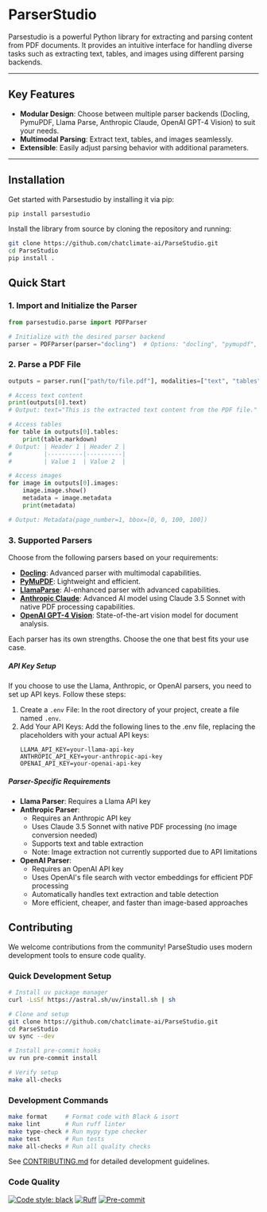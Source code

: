 # ParserStudio

Parsestudio is a powerful Python library for extracting and parsing content from PDF documents. It provides an intuitive interface for handling diverse tasks such as extracting text, tables, and images using different parsing backends.

---

## Key Features

- **Modular Design**: Choose between multiple parser backends (Docling, PymuPDF, Llama Parse, Anthropic Claude, OpenAI GPT-4 Vision) to suit your needs.
- **Multimodal Parsing**: Extract text, tables, and images seamlessly.
- **Extensible**: Easily adjust parsing behavior with additional parameters.

---

## Installation

Get started with Parsestudio by installing it via pip:

```bash
pip install parsestudio
```

Install the library from source by cloning the repository and running:

```bash
git clone https://github.com/chatclimate-ai/ParseStudio.git
cd ParseStudio
pip install .
```

## Quick Start


### 1. Import and Initialize the Parser

```python
from parsestudio.parse import PDFParser

# Initialize with the desired parser backend
parser = PDFParser(parser="docling")  # Options: "docling", "pymupdf", "llama", "anthropic", "openai"

```

### 2. Parse a PDF File

```python
outputs = parser.run(["path/to/file.pdf"], modalities=["text", "tables", "images"])

# Access text content
print(outputs[0].text)
# Output: text="This is the extracted text content from the PDF file."

# Access tables
for table in outputs[0].tables:
    print(table.markdown)
# Output: | Header 1 | Header 2 |
#         |----------|----------|
#         | Value 1  | Value 2  |

# Access images
for image in outputs[0].images:
    image.image.show()
    metadata = image.metadata
    print(metadata)

# Output: Metadata(page_number=1, bbox=[0, 0, 100, 100])
```

### 3. Supported Parsers

Choose from the following parsers based on your requirements:
- **[Docling](https://github.com/DS4SD/docling)**: Advanced parser with multimodal capabilities.
- **[PyMuPDF](https://github.com/pymupdf/PyMuPDF)**: Lightweight and efficient.
- **[LlamaParse](https://github.com/run-llama/llama_parse)**: AI-enhanced parser with advanced capabilities.
- **[Anthropic Claude](https://www.anthropic.com/claude)**: Advanced AI model using Claude 3.5 Sonnet with native PDF processing capabilities.
- **[OpenAI GPT-4 Vision](https://openai.com/gpt-4)**: State-of-the-art vision model for document analysis.

Each parser has its own strengths. Choose the one that best fits your use case.

##### API Key Setup

If you choose to use the Llama, Anthropic, or OpenAI parsers, you need to set up API keys. Follow these steps:

1. Create a `.env` File: In the root directory of your project, create a file named `.env`.
2. Add Your API Keys: Add the following lines to the .env file, replacing the placeholders with your actual API keys:
   ```
   LLAMA_API_KEY=your-llama-api-key
   ANTHROPIC_API_KEY=your-anthropic-api-key
   OPENAI_API_KEY=your-openai-api-key
   ```

##### Parser-Specific Requirements

- **Llama Parser**: Requires a Llama API key
- **Anthropic Parser**:
  - Requires an Anthropic API key
  - Uses Claude 3.5 Sonnet with native PDF processing (no image conversion needed)
  - Supports text and table extraction
  - Note: Image extraction not currently supported due to API limitations
- **OpenAI Parser**:
  - Requires an OpenAI API key
  - Uses OpenAI's file search with vector embeddings for efficient PDF processing
  - Automatically handles text extraction and table detection
  - More efficient, cheaper, and faster than image-based approaches

## Contributing

We welcome contributions from the community! ParseStudio uses modern development tools to ensure code quality.

### Quick Development Setup

```bash
# Install uv package manager
curl -LsSf https://astral.sh/uv/install.sh | sh

# Clone and setup
git clone https://github.com/chatclimate-ai/ParseStudio.git
cd ParseStudio
uv sync --dev

# Install pre-commit hooks
uv run pre-commit install

# Verify setup
make all-checks
```

### Development Commands

```bash
make format     # Format code with Black & isort
make lint       # Run ruff linter
make type-check # Run mypy type checker  
make test       # Run tests
make all-checks # Run all quality checks
```

See [CONTRIBUTING.md](CONTRIBUTING.md) for detailed development guidelines.

### Code Quality

[![Code style: black](https://img.shields.io/badge/code%20style-black-000000.svg)](https://github.com/psf/black)
[![Ruff](https://img.shields.io/endpoint?url=https://raw.githubusercontent.com/astral-sh/ruff/main/assets/badge/v2.json)](https://github.com/astral-sh/ruff)
[![Pre-commit](https://img.shields.io/badge/pre--commit-enabled-brightgreen?logo=pre-commit)](https://github.com/pre-commit/pre-commit)
